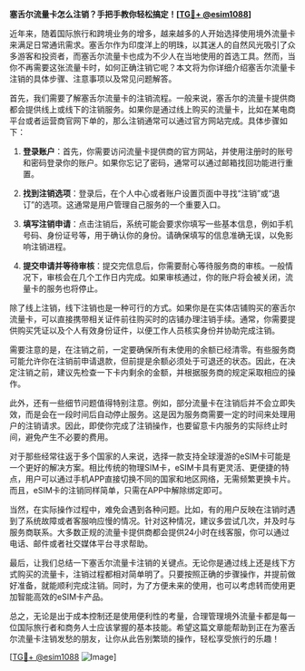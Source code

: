 **塞舌尔流量卡怎么注销？手把手教你轻松搞定！[[TG💪+ @esim1088](https://t.me/s/esim1088)]**

近年来，随着国际旅行和跨境业务的增多，越来越多的人开始选择使用境外流量卡来满足日常通讯需求。塞舌尔作为印度洋上的明珠，以其迷人的自然风光吸引了众多游客和投资者，而塞舌尔流量卡也成为不少人在当地使用的首选工具。然而，当你不再需要这张流量卡时，如何正确注销它呢？本文将为你详细介绍塞舌尔流量卡注销的具体步骤、注意事项以及常见问题解答。

首先，我们需要了解塞舌尔流量卡的注销流程。一般来说，塞舌尔的流量卡提供商都会提供线上或线下的注销服务。如果你是通过线上购买的流量卡，比如在某电商平台或者运营商官网下单的，那么注销通常可以通过官方网站完成。具体步骤如下：

1. **登录账户**：首先，你需要访问流量卡提供商的官方网站，并使用注册时的账号和密码登录你的账户。如果你忘记了密码，通常可以通过邮箱找回功能进行重置。
   
2. **找到注销选项**：登录后，在个人中心或者账户设置页面中寻找“注销”或“退订”的选项。这通常是用户管理自己服务的一个重要入口。

3. **填写注销申请**：点击注销后，系统可能会要求你填写一些基本信息，例如手机号码、身份证号等，用于确认你的身份。请确保填写的信息准确无误，以免影响注销进程。

4. **提交申请并等待审核**：提交完信息后，你需要耐心等待服务商的审核。一般情况下，审核会在几个工作日内完成。如果审核通过，你的账户将会被关闭，流量卡的服务也将停止。

除了线上注销，线下注销也是一种可行的方式。如果你是在实体店铺购买的塞舌尔流量卡，可以直接携带相关证件前往购买时的店铺办理注销手续。通常，你需要提供购买凭证以及个人有效身份证件，以便工作人员核实身份并协助完成注销。

需要注意的是，在注销之前，一定要确保所有未使用的余额已经清零。有些服务商可能允许你在注销前申请退款，但前提是余额必须处于可退还的状态。因此，在决定注销之前，建议先检查一下卡内剩余的金额，并根据服务商的规定采取相应的操作。

此外，还有一些细节问题值得特别注意。例如，部分流量卡在注销后并不会立即失效，而是会在一段时间后自动停止服务。这是因为服务商需要一定的时间来处理用户的注销请求。因此，即使你完成了注销操作，也要留意卡内服务的实际终止时间，避免产生不必要的费用。

对于那些经常往返于多个国家的人来说，选择一款支持全球漫游的eSIM卡可能是一个更好的解决方案。相比传统的物理SIM卡，eSIM卡具有更灵活、更便捷的特点，用户可以通过手机APP直接切换不同的国家和地区网络，无需频繁更换卡片。而且，eSIM卡的注销同样简单，只需在APP中解除绑定即可。

当然，在实际操作过程中，难免会遇到各种问题。比如，有的用户反映在注销时遇到了系统故障或者客服响应慢的情况。针对这种情况，建议多尝试几次，并及时与服务商联系。大多数正规的流量卡提供商都会提供24小时在线客服，你可以通过电话、邮件或者社交媒体平台寻求帮助。

最后，让我们总结一下塞舌尔流量卡注销的关键点。无论你是通过线上还是线下方式购买的流量卡，注销过程都相对简单明了。只要按照正确的步骤操作，并提前做好准备，就能顺利完成注销。同时，为了方便未来的使用，也可以考虑转而使用更加智能高效的eSIM卡产品。

总之，无论是出于成本控制还是使用便利性的考量，合理管理境外流量卡都是每一位国际旅行者和商务人士应该掌握的基本技能。希望这篇文章能帮助到正在为塞舌尔流量卡注销发愁的朋友，让你从此告别繁琐的操作，轻松享受旅行的乐趣！

[[TG💪+ @esim1088](https://t.me/s/esim1088) ![Image](https://i.postimg.cc/4NQfJmqS/Snipaste-2025-05-13-00-14-12.png)]